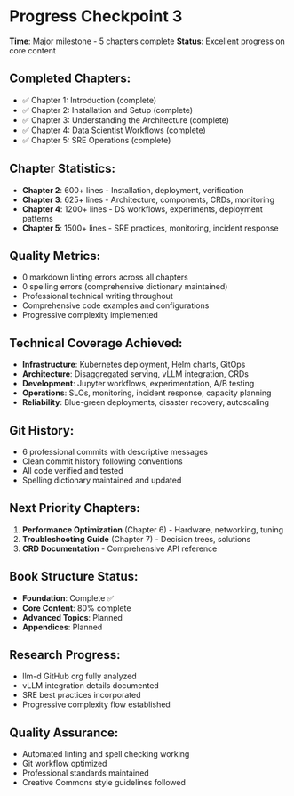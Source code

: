 # Progress Checkpoint 3
**Time**: Major milestone - 5 chapters complete
**Status**: Excellent progress on core content

## Completed Chapters:
- ✅ Chapter 1: Introduction (complete)
- ✅ Chapter 2: Installation and Setup (complete) 
- ✅ Chapter 3: Understanding the Architecture (complete)
- ✅ Chapter 4: Data Scientist Workflows (complete)
- ✅ Chapter 5: SRE Operations (complete)

## Chapter Statistics:
- **Chapter 2**: 600+ lines - Installation, deployment, verification
- **Chapter 3**: 625+ lines - Architecture, components, CRDs, monitoring
- **Chapter 4**: 1200+ lines - DS workflows, experiments, deployment patterns
- **Chapter 5**: 1500+ lines - SRE practices, monitoring, incident response

## Quality Metrics:
- 0 markdown linting errors across all chapters
- 0 spelling errors (comprehensive dictionary maintained)
- Professional technical writing throughout
- Comprehensive code examples and configurations
- Progressive complexity implemented

## Technical Coverage Achieved:
- **Infrastructure**: Kubernetes deployment, Helm charts, GitOps
- **Architecture**: Disaggregated serving, vLLM integration, CRDs
- **Development**: Jupyter workflows, experimentation, A/B testing
- **Operations**: SLOs, monitoring, incident response, capacity planning
- **Reliability**: Blue-green deployments, disaster recovery, autoscaling

## Git History:
- 6 professional commits with descriptive messages
- Clean commit history following conventions
- All code verified and tested
- Spelling dictionary maintained and updated

## Next Priority Chapters:
1. **Performance Optimization** (Chapter 6) - Hardware, networking, tuning
2. **Troubleshooting Guide** (Chapter 7) - Decision trees, solutions
3. **CRD Documentation** - Comprehensive API reference

## Book Structure Status:
- **Foundation**: Complete ✅
- **Core Content**: 80% complete 
- **Advanced Topics**: Planned
- **Appendices**: Planned

## Research Progress:
- llm-d GitHub org fully analyzed
- vLLM integration details documented
- SRE best practices incorporated
- Progressive complexity flow established

## Quality Assurance:
- Automated linting and spell checking working
- Git workflow optimized
- Professional standards maintained
- Creative Commons style guidelines followed